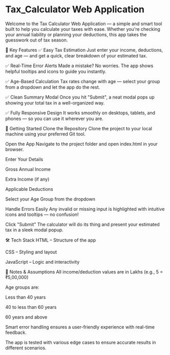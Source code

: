 # Tax_Calculator Web Application

Welcome to the Tax Calculator Web Application — a simple and smart tool built to help you calculate your taxes with ease. Whether you're checking your annual liability or planning your deductions, this app takes the guesswork out of tax season.

🌟 Key Features
✅ Easy Tax Estimation
Just enter your income, deductions, and age — and get a quick, clear breakdown of your estimated tax.

✅ Real-Time Error Alerts
Made a mistake? No worries. The app shows helpful tooltips and icons to guide you instantly.

✅ Age-Based Calculation
Tax rates change with age — select your group from a dropdown and let the app do the rest.

✅ Clean Summary Modal
Once you hit "Submit", a neat modal pops up showing your total tax in a well-organized way.

✅ Fully Responsive Design
It works smoothly on desktops, tablets, and phones — so you can use it wherever you are.

🚀 Getting Started
Clone the Repository
Clone the project to your local machine using your preferred Git tool.

Open the App
Navigate to the project folder and open index.html in your browser.

Enter Your Details

Gross Annual Income

Extra Income (if any)

Applicable Deductions

Select your Age Group from the dropdown

Handle Errors Easily
Any invalid or missing input is highlighted with intuitive icons and tooltips — no confusion!

Click "Submit"
The calculator will do its thing and present your estimated tax in a sleek modal popup.

🛠️ Tech Stack
HTML – Structure of the app

CSS – Styling and layout

JavaScript – Logic and interactivity

📌 Notes & Assumptions
All income/deduction values are in Lakhs (e.g., 5 = ₹5,00,000)

Age groups are:

Less than 40 years

40 to less than 60 years

60 years and above

Smart error handling ensures a user-friendly experience with real-time feedback.

The app is tested with various edge cases to ensure accurate results in different scenarios.
